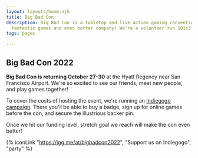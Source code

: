 ```yaml
---
layout: layouts/home.njk
title: Big Bad Con
description: Big Bad Con is a tabletop and live action gaming convention featuring
  fantastic games and even better company! We’re a volunteer run 501c3 non-profit!
tags: pages

---
```

## Big Bad Con 2022

**Big Bad Con is returning October 27-30** at the Hyatt Regency near San Francisco Airport. We're so excited to see our friends, meet new people, and play games together!

To cover the costs of hosting the event, we're running an [Indiegogo campaign](https://igg.me/at/bigbadcon2022). There you'll be able to buy a badge, sign up for online games before the con, and secure the illustrious backer pin.

Once we hit our funding level, stretch goal we reach will make the con even better!

{% iconLink "https://igg.me/at/bigbadcon2022", "Support us on Indiegogo", "party" %}
